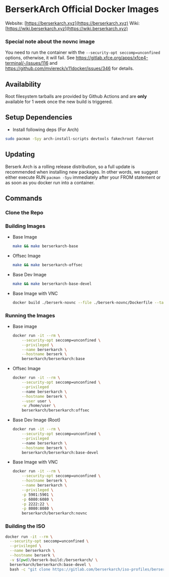 # BerserkArch Official Docker Images

Website: [https://berserkarch.xyz](https://berserkarch.xyz)
Wiki: [https://wiki.berserkarch.xyz](https://wiki.berserkarch.xyz)

### Special note about the novnc image

You need to run the container with the `--security-opt seccomp=unconfined` options, otherwise, it will fail. See https://gitlab.xfce.org/apps/xfce4-terminal/-/issues/116 and https://github.com/mviereck/x11docker/issues/346 for details.

## Availability

Root filesystem tarballs are provided by Github Actions and are **only** available for 1 week once the new build is triggered.

## Setup Dependencies

- Install following deps (For Arch)

``` bash
sudo pacman -Syy arch-install-scripts devtools fakechroot fakeroot
```

## Updating

Berserk Arch is a rolling release distribution, so a full update is recommended when installing new packages. In other words, we suggest either execute RUN `pacman -Syu` immediately after your FROM statement or as soon as you docker run into a container.

## Commands

### Clone the Repo

### Building Images

- Base Image
    ```bash
    make && make berserkarch-base
    ```

- Offsec Image
    ```bash
    make && make berserkarch-offsec
    ```

- Base Dev Image
    ```bash
    make && make berserkarch-base-devel
    ```

- Base Image with VNC
    ```bash
    docker build ./berserk-novnc --file ./berserk-novnc/Dockerfile --tag docker.io/berserkarch/berserkarch:novnc
    ```

### Running the Images

- Base image
    ```bash
    docker run -it --rm \
        --security-opt seccomp=unconfined \
        --privileged \
        --name berserkarch \
        --hostname berserk \
        berserkarch/berserkarch:base
    ```

- Offsec Image
    ``` bash
    docker run -it --rm \
        --security-opt seccomp=unconfined \
        --privileged
        --name berserkarch \
        --hostname berserk \
        --user user \
        -w /home/user \
        berserkarch/berserkarch:offsec
    ```

- Base Dev Image (Root)
    ``` bash
    docker run -it --rm \
        --security-opt seccomp=unconfined \
        --privileged
        --name berserkarch \
        --hostname berserk \
        berserkarch/berserkarch:base-devel
    ```

- Base Image with VNC
    ```bash
    docker run -it --rm \
        --security-opt seccomp=unconfined \
        --hostname berserk \
        --name berserkarch \
        --privileged \
        -p 5901:5901 \
        -p 6080:6080 \
        -p 2222:22 \
        -p 8080:8080 \
        berserkarch/berserkarch:novnc
    ```

### Building the ISO

```bash
docker run -it --rm \
  --security-opt seccomp=unconfined \
  --privileged \
  --name berserkarch \
  --hostname berserk \
  -v $(pwd)/berserk-build:/berserkarch/ \
  berserkarch/berserkarch:base-devel \
  bash -c "git clone https://gitlab.com/berserkarch/iso-profiles/berserkarch.git && cd berserkarch && make devbuild"
```
